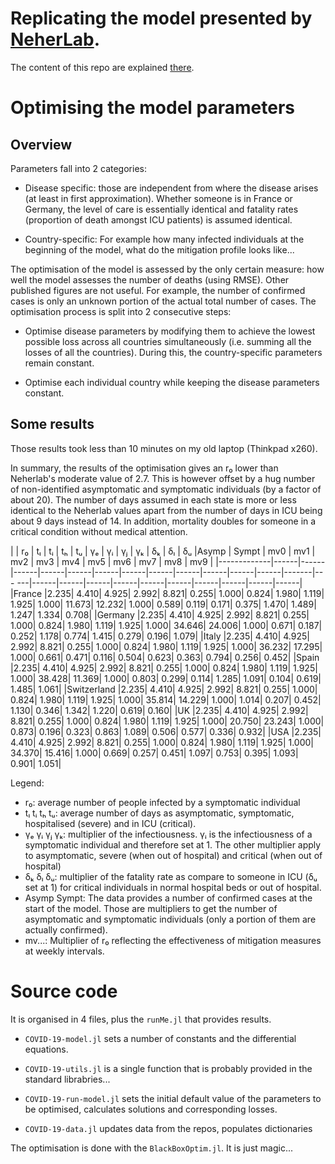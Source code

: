 # Replicating the model presented by [NeherLab](https://neherlab.org/covid19/).

The content of this repo are explained [there](https://emmanuel-r8.github.io/2020/03/25/2020-03-25-forecasting-covid-19.html).

# Optimising the model parameters

## Overview
Parameters fall into 2 categories:

- Disease specific: those are independent from where the disease arises (at least in first approximation).
  Whether someone is in France or Germany, the level of care is essentially identical and
  fatality rates (proportion of death amongst ICU patients) is assumed identical.

- Country-specific: For example how many infected individuals at the beginning of the model,
  what do the mitigation profile looks like...

The optimisation of the model is assessed by the only certain measure: how well the model assesses the
number of deaths (using RMSE). Other published figures are not useful. For example, the number of confirmed
cases is only an unknown portion of the actual total number of cases. The optimisation process is
split into 2 consecutive steps:

  - Optimise disease parameters by modifying them to achieve the lowest possible loss across all
    countries simultaneously (i.e. summing all the losses of all the countries). During this, the
    country-specific parameters remain constant.

  - Optimise each individual country while keeping the disease parameters constant.

## Some results

Those results took less than 10 minutes on my old laptop (Thinkpad x260).

In summary, the results of the optimisation gives an r₀ lower than Neherlab's moderate value of 2.7. This is however
offset by a hug number of non-identified asymptomatic and symptomatic individuals (by a factor of about 20).  The number of days assumed in each state is more or less identical to the Neherlab values apart from the number of days in ICU being about 9 days instead of 14. In addition, mortality doubles for someone in a critical condition without medical attention.


|             |  r₀  |  tₗ  |  tᵢ  |  tₕ  |  tᵤ  |  γₑ  |  γᵢ  |  γⱼ  |  γₖ  |  δₖ  |  δₗ  |  δᵤ  |Asymp  | Sympt | mv0 |  mv1 |  mv2  | mv3 |  mv4  | mv5  | mv6 |  mv7 |  mv8 |  mv9  |
|-------------|------|------|------|------|------|------|------|------|------|------|------|------|-------|--- ---|------|------|------|------|------|------|------|------|------|------|
|France        |2.235| 4.410| 4.925| 2.992| 8.821| 0.255| 1.000| 0.824| 1.980| 1.119| 1.925| 1.000| 11.673| 12.232| 1.000| 0.589| 0.119| 0.171| 0.375| 1.470| 1.489| 1.247| 1.334| 0.708|
|Germany       |2.235| 4.410| 4.925| 2.992| 8.821| 0.255| 1.000| 0.824| 1.980| 1.119| 1.925| 1.000| 34.646| 24.006| 1.000| 0.671| 0.187| 0.252| 1.178| 0.774| 1.415| 0.279| 0.196| 1.079|
|Italy         |2.235| 4.410| 4.925| 2.992| 8.821| 0.255| 1.000| 0.824| 1.980| 1.119| 1.925| 1.000| 36.232| 17.295| 1.000| 0.661| 0.471| 0.116| 0.504| 0.623| 0.363| 0.794| 0.256| 0.452|
|Spain         |2.235| 4.410| 4.925| 2.992| 8.821| 0.255| 1.000| 0.824| 1.980| 1.119| 1.925| 1.000| 38.428| 11.369| 1.000| 0.803| 0.299| 0.114| 1.285| 1.091| 0.104| 0.619| 1.485| 1.061|
|Switzerland   |2.235| 4.410| 4.925| 2.992| 8.821| 0.255| 1.000| 0.824| 1.980| 1.119| 1.925| 1.000| 35.814| 14.229| 1.000| 1.014| 0.207| 0.452| 1.130| 0.346| 1.342| 1.220| 0.619| 0.160|
|UK            |2.235| 4.410| 4.925| 2.992| 8.821| 0.255| 1.000| 0.824| 1.980| 1.119| 1.925| 1.000| 20.750| 23.243| 1.000| 0.873| 0.196| 0.323| 0.863| 1.089| 0.506| 0.577| 0.336| 0.932|
|USA           |2.235| 4.410| 4.925| 2.992| 8.821| 0.255| 1.000| 0.824| 1.980| 1.119| 1.925| 1.000| 34.370| 15.416| 1.000| 0.669| 0.257| 0.451| 1.097| 0.753| 0.395| 1.093| 0.901| 1.051|


Legend:
  - r₀: average number of people infected by a symptomatic individual
  - tₗ     tᵢ     tₕ     tᵤ: average number of days as asymptomatic, symptomatic, hospitalised (severe) and in ICU (critical).
  - γₑ     γᵢ     γⱼ     γₖ: multiplier of the infectiousness. γᵢ is the infectiousness of a symptomatic individual and therefore set at 1. The other multiplier apply to asymptomatic, severe (when
out of hospital) and critical (when out of hospital)
  - δₖ     δₗ     δᵤ: multiplier of the fatality rate as compare to someone in ICU (δᵤ set at 1) for critical individuals in normal hospital beds or out of hospital.
  - Asymp   Sympt: The data provides a number of confirmed cases at the start of the model. Those are multipliers to get the number of asymptomatic and symptomatic individuals (only a portion of
them are actually confirmed).
  - mv...: Multiplier of r₀ reflecting the effectiveness of mitigation measures at weekly intervals.


# Source code

It is organised in 4 files, plus the `runMe.jl` that provides results.

- `COVID-19-model.jl`  sets a number of constants and the differential equations.

- `COVID-19-utils.jl` is a single function that is probably provided in the standard librabries...

- `COVID-19-run-model.jl`  sets the initial default value of the parameters to be optimised,
  calculates solutions and corresponding losses.

- `COVID-19-data.jl` updates data from the repos, populates dictionaries

The optimisation is done with the `BlackBoxOptim.jl`. It is just magic...
